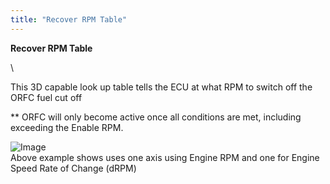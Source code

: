 ```yaml
---
title: "Recover RPM Table"
---
```


**Recover RPM Table**

\

This 3D capable look up table tells the ECU at what RPM to switch off the ORFC fuel cut off


\*\* ORFC will only become active once all conditions are met, including exceeding the Enable RPM.

![Image](</lib/NewItem251.png>)\
Above example shows uses one axis using Engine RPM and one for Engine Speed Rate of Change (dRPM)

